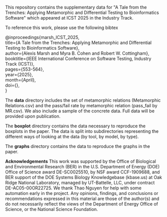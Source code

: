 This repository contains the supplementary data for "A Tale from the Trenches: Applying Metamorphic and Differential Testing to Bioinformatics Software" which appeared at ICST 2025 in the Industry Track.

To reference this work, please use the following bibtex  

@inproceedings{marsh_ICST_2025,  
  title={A Tale from the Trenches: Applying Metamorphic and Differential Testing to Bioinformatics Software},  
  author={Alexis Marsh and  Myra B. Cohen and Robert W. Cottingham},  
  booktitle={IEEE International Conference on Software Testing, Industry Track (ICST)},  
  pages={553-564},  
  year={2025},  
  month={April},  
  doi={},  
}  

The **data** directory includes the set of metamorphic relations (Metamorphic Relations.csv) and the pass/fail rate by metamorphic relation (pass_fail by MR.csv). We also include a sample of the concrete data. Full data will be provided upon publication. 


The **boxplot** directory contains the data necessary to reproduce the boxplots in the paper. The data is split into subdirectories representing the different ways of looking at the data (by tool, by model, by type).


The **graphs** directory contains the data to reproduce the graphs in the paper. 

**Acknowledgements**
This work was supported by the
Office of Biological and Environmental Research (BER) in the U.S. Department of Energy (DOE) Office of Science award DE-SC0025510, by NSF award CCF-1909688, and BER support of the DOE Systems Biology Knowledgebase (kbase.us)  at Oak Ridge National Laboratory, managed by UT-Battelle, LLC, under contract DE-AC05-00OR22725. We thank Thao Nguyen for help with some automation early in the project. Any opinions, findings, and conclusions or recommendations expressed in this material are those of the author(s) and do not necessarily reflect the views of the Department of Energy Office of Science, or the National Science Foundation.

